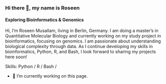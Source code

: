 ### Hi there 👋, my name is Roseen
#### Exploring Bioinformatics & Genomics
Hi, I’m Roseen Musallam, living in Berlin, Germany. I am doing a master’s in Quantitative Molecular Biology and currently working on my study project in bioinformatics, focusing on genomics. I am passionate about understanding biological complexity through data. As I continue developing my skills in bioinformatics, Python, R, and Bash, I look forward to sharing my projects here soon!

Skills: Python / R / Bash / 

- 🔭 I’m currently working on this page. 





